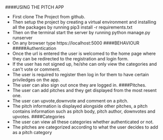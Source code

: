 ####USING THE PITCH APP
- First clone The Project from github.
- Then setup the project by creating a virtual environment and installing all the packages by running pip3 install -r requirements.txt
- Then on the terminal start the server by running python manage.py runserver
- On any browser type https://localhost:5000
####BEHAVIOUR
#####Authentication
- Once the url is entered the user is welcomed to the home page where they can be redirected to the registration and login form.
- If the user has not signed up, he/she can only view the categories and can't vote or comment.
- The user is required to register then log in for them to have certain priviledges on the app.
- The user can also sign out once they are logged in.
####Pitches.
- The user can add pitches and they get displayed from the most resent one.
- The user can upvote,downvote and comment on a pitch.
- The pitch information is displayed alongside other pitches, a pitch contains information such as pitch body, pitch author, downvotes and upvotes.
####Categories
- The user can view all these categories whether authenticated or not.
- The pitches are categorized according to what the user decides to add as a pitch category